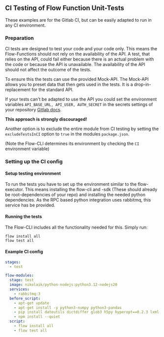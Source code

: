 ## CI Testing of Flow Function Unit-Tests

These examples are for the Gitlab CI, but can be easily adapted to run in any
CI environment.

### Preparation

CI tests are designed to test your code and your code only. This means the Flow-Functions
should not rely on the availability of the API. A test, that relies on the API,
could fail either because there is an actual problem with the code or because
the API is unavailable. The availability of the API should not affect the
outcome of the tests.

To ensure this the tests can use the provided Mock-API. The Mock-API
allows you to preset data that then gets used in the tests. It is a
drop-in-replacement for the standard API.

If your tests can't be adapted to use the API you could set the
environment variables `API_BASE_URL, API_USER, AUTH_SECRET` in the secrets
settings of your repository [Gitlab docs](https://docs.gitlab.com/ee/ci/variables/).

**This approach is strongly discouraged!**

Another option is to exclude the entire module from CI testing by setting
the `excludeTestsInCI` option to `true` in the modules `package.json`.

(Note the Flow-CLI determines its environment by checking the `CI` environment variable)

### Setting up the CI config

#### Setup testing environment

To run the tests you have to set up the environment similar to the
flow-executor. This means installing the flow-cli and -sdk (These should
already be root-dependencies of your repo) and installing the needed python
dependencies. As the RPC based python integration uses rabbitmq, this
service has be provided.

#### Running the tests

The Flow-CLI includes all the functionality needed for this. Simply run:

```shell script
flow install all
flow test all
```

#### Example CI config

```yaml
stages:
  - test

flow-modules:
  stage: test
  image: nikolaik/python-nodejs:python3.12-nodejs20
  services:
    - rabbitmq:3
  before_script:
    - apt-get update
    - apt-get install -y python3-numpy python3-pandas
    - pip install dateutils dictdiffer glob3 h5py hyperopt==0.2.3 lxml matplotlib numpy==1.18.5 opencv-contrib-python-headless pandas pathlib pika scikit-learn scipy==1.4.1 tensorflow-cpu voluptuous
    - npm install --quiet
  script:
    - flow install all
    - flow test all
```
